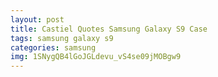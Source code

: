 ```yaml
---
layout: post
title: Castiel Quotes Samsung Galaxy S9 Case
tags: samsung galaxy s9
categories: samsung
img: 1SNygQB4lGoJGLdevu_vS4se09jMOBgw9
---
```

